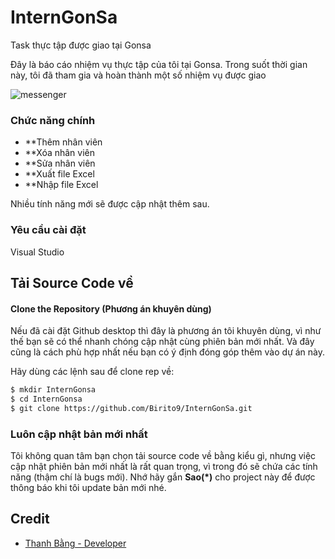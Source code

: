 # InternGonSa

Task thực tập được giao tại Gonsa

Đây là báo cáo nhiệm vụ thực tập của tôi tại Gonsa. Trong suốt thời gian này, tôi đã tham gia và hoàn thành một số nhiệm vụ được giao

![messenger]([https://imgur.com/KHTy6QH](https://i.imgur.com/ibBXpBl.png))


### Chức năng chính
- **Thêm nhân viên
- **Xóa nhân viên
- **Sửa nhân viên
- **Xuất file Excel
- **Nhập file Excel

Nhiều tính năng mới sẽ được cập nhật thêm sau.



### Yêu cầu cài đặt
Visual Studio  

## Tải Source Code về
#### Clone the Repository (Phương án khuyên dùng)

Nếu đã cài đặt Github desktop thì đây là phương án tôi khuyên dùng, vì như thế bạn sẽ có thể nhanh chóng cập nhật cùng phiên bản mới nhất. Và đây cũng là cách phù hợp nhất nếu bạn có ý định đóng góp thêm vào dự án này.

Hãy dùng các lệnh sau để clone rep về:
```bash
$ mkdir InternGonsa
$ cd InternGonsa
$ git clone https://github.com/Birito9/InternGonSa.git
```

### Luôn cập nhật bản mới nhất
Tôi không quan tâm bạn chọn tải source code về bằng kiểu gì, nhưng việc cập nhật phiên bản mới nhất là rất quan trọng, vì trong đó sẽ chứa các tính năng (thậm chí là bugs mới). Nhớ hãy gắn **Sao(*)** cho project này để được thông báo khi tôi update bản mới nhé. 


## Credit

- [Thanh Bằng - Developer](https://www.facebook.com/nguyenthanhbang6/)
